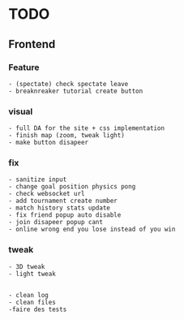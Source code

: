 

# TODO



## Frontend


 ### Feature

    - (spectate) check spectate leave
    - breaknreaker tutorial create button

 ### visual
    - full DA for the site + css implementation
    - finish map (zoom, tweak light)
    - make button disapeer


 ### fix
    - sanitize input
    - change goal position physics pong
    - check websocket url
    - add tournament create number
    - match history stats update 
    - fix friend popup auto disable
    - join disapeer popup cant
    - online wrong end you lose instead of you win

### tweak
    - 3D tweak
    - light tweak


    - clean log
    - clean files
    -faire des tests
